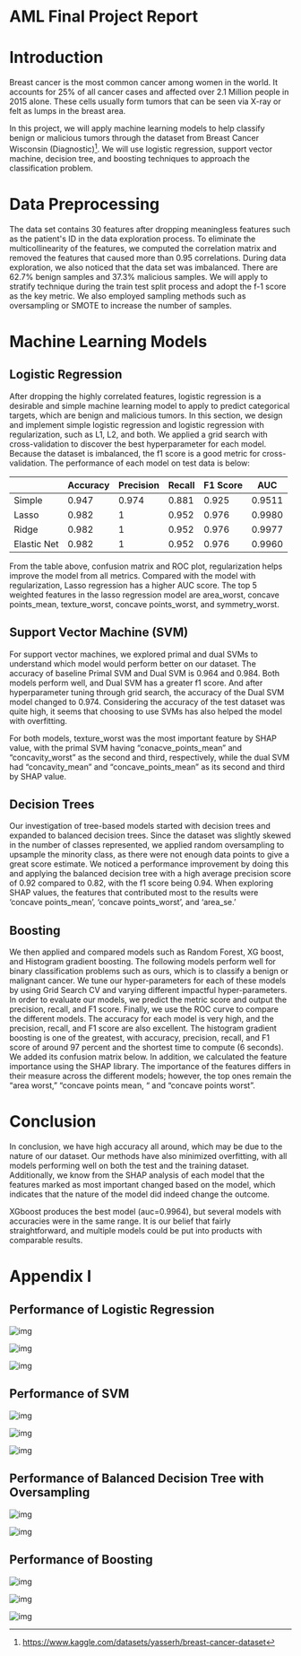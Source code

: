 <h1>
  AML Final Project Report
</h1>

# Introduction

Breast cancer is the most common cancer among women in the world. It accounts for 25% of all cancer cases and affected over 2.1 Million people in 2015 alone. These cells usually form tumors that can be seen via X-ray or felt as lumps in the breast area.

In this project, we will apply machine learning models to help classify benign or malicious tumors through the dataset from Breast Cancer Wisconsin (Diagnostic)[^f1]. We will use logistic regression, support vector machine, decision tree, and boosting techniques to approach the classification problem.

[^f1]:  https://www.kaggle.com/datasets/yasserh/breast-cancer-dataset 

# Data Preprocessing

The data set contains 30 features after dropping meaningless features such as the patient's ID in the data exploration process. To eliminate the multicollinearity of the features, we computed the correlation matrix and removed the features that caused more than 0.95 correlations. During data exploration, we also noticed that the data set was imbalanced. There are 62.7% benign samples and 37.3% malicious samples. We will apply to stratify technique during the train test split process and adopt the f-1 score as the key metric. We also employed sampling methods such as oversampling or SMOTE to increase the number of samples.

# Machine Learning Models

## Logistic Regression

After dropping the highly correlated features, logistic regression is a desirable and simple machine learning model to apply to predict categorical targets, which are benign and malicious tumors. In this section, we design and implement simple logistic regression and logistic regression with regularization, such as L1, L2, and both. We applied a grid search with cross-validation to discover the best hyperparameter for each model. Because the dataset is imbalanced, the f1 score is a good metric for cross-validation. The performance of each model on test data is below:

|             | Accuracy | Precision | Recall | F1 Score | AUC    |
| :---------- | -------- | --------- | ------ | -------- | ------ |
| Simple      | 0.947    | 0.974     | 0.881  | 0.925    | 0.9511 |
| Lasso       | 0.982    | 1         | 0.952  | 0.976    | 0.9980 |
| Ridge       | 0.982    | 1         | 0.952  | 0.976    | 0.9977 |
| Elastic Net | 0.982    | 1         | 0.952  | 0.976    | 0.9960 |

From the table above, confusion matrix and ROC plot, regularization helps improve the model from all metrics. Compared with the model with regularization, Lasso regression has a higher AUC score. The top 5 weighted features in the lasso regression model are area_worst, concave points_mean, texture_worst, concave points_worst, and symmetry_worst.

## Support Vector Machine (SVM)

For support vector machines, we explored primal and dual SVMs to understand which model would perform better on our dataset. The accuracy of baseline Primal SVM and Dual SVM is 0.964 and 0.984. Both models perform well, and Dual SVM has a greater f1 score. And after hyperparameter tuning through grid search, the accuracy of the Dual SVM model changed to 0.974. Considering the accuracy of the test dataset was quite high, it seems that choosing to use SVMs has also helped the model with overfitting. 

For both models, texture_worst was the most important feature by SHAP value, with the primal SVM having “conacve_points_mean” and “concavity_worst” as the second and third, respectively, while the dual SVM had “concavity_mean” and “concave_points_mean” as its second and third by SHAP value. 

## Decision Trees

Our investigation of tree-based models started with decision trees and expanded to balanced decision trees. Since the dataset was slightly skewed in the number of classes represented, we applied random oversampling to upsample the minority class, as there were not enough data points to give a great score estimate. We noticed a performance improvement by doing this and applying the balanced decision tree with a high average precision score of 0.92 compared to 0.82, with the f1 score being 0.94. When exploring SHAP values, the features that contributed most to the results were ‘concave points_mean’, ‘concave points_worst’, and ‘area_se.’

## Boosting

We then applied and compared models such as Random Forest, XG boost, and Histogram gradient boosting. The following models perform well for binary classification problems such as ours, which is to classify a benign or malignant cancer. We tune our hyper-parameters for each of these models by using Grid Search CV and varying different impactful hyper-parameters. In order to evaluate our models, we predict the metric score and output the precision, recall, and F1 score. Finally, we use the ROC curve to compare the different models. The accuracy for each model is very high, and the precision, recall, and F1 score are also excellent. The histogram gradient boosting is one of the greatest, with accuracy, precision, recall, and F1 score of around 97 percent and the shortest time to compute (6 seconds). We added its confusion matrix below. In addition, we calculated the feature importance using the SHAP library. The importance of the features differs in their measure across the different models; however, the top ones remain the “area worst,” “concave points mean, “ and “concave points worst”.

# Conclusion

In conclusion, we have high accuracy all around, which may be due to the nature of our dataset. Our methods have also minimized overfitting, with all models performing well on both the test and the training dataset. Additionally, we know from the SHAP analysis of each model that the features marked as most important changed based on the model, which indicates that the nature of the model did indeed change the outcome. 

XGboost produces the best model (auc=0.9964), but several models with accuracies were in the same range. It is our belief that fairly straightforward, and multiple models could be put into products with comparable results.

# Appendix I

## Performance of Logistic Regression

![img](assets/9b4DvhDWF9ZOKjQU_bW9b8-I7wQKL0KUhHGC_xZ1GOMNS0wp_cs91hWgTa98w_4KM3007DjiKBerIVg1Vx40fqHwa9B60-DopzkcEy0C2Czdvukujz1BxDv_3Mxbw4BothUrk5XZBJYSLHMbvSc6AqiNL2z-fExCp540D9FEH_RN-J1AclRxHqTtT-pHOQ.png)

![img](assets/c5XGZxy3LGov4Esu-pm7_BaxE9aYLE5FMCvjDaM9B6tFvxzRLUIoWn1TMNfkX7E0zFCJ0T66R68oj6X54AV5RukmyNvi5juMbrm9wG1HDQyx4Ag8-atDS8_K1Hp3wZpxLpUsQp4TuhZciFCfsYles5QF1Cv9BNVqB8yfKNeKYBfuFgbiQctmU9KXj4nQLg.png)

![img](assets/u2KDPU-LRxDiOXxG9VUUqnC2JRijL-T0FBfPVXwG8eurd2LNTxnvpKqHIzQoUrLXKeG6gPT2XYU0NQG9VPcnNsn3DVpkjUtaeyuURr9oCdzQ52sR1wujXdbkG195nzfIQXH-o2G5NSVG70jj6qnc4T7bDhxcGd2LHUThQlerrL29tCRYaQv1O6hqazuSkw.png)

## Performance of SVM

![img](assets/MdLt9e3YvNxzrxrjwL4DoySTs2EI1lhMusxvufV26m6dzSl8xuL1s3LXYh7bryUjcpjj1Tq6bwaInkJIQP8RbAnZfNSU5ydVJoAlwWtvA5xbyWaU3EPWpYkrNkWFujdCF-89J6jnBDa696lYWB_w6Eezm1xnjwBQ5ISh4nxlXRYeBE3n_KZzox27nLAe2w.png)

![img](assets/JF6ocA2k24v-QKfPMDsvQipAaXynjAZEnGDewM8cYUlAyEFEnMQ7jLJMl1iPBemsWUnX2vwxuZu4s5XQs1RdWywxVaUyN8UcmtBAkw8n0dgx7mCKifRLiBNiWS6kYph--ul2DGWMRwHUiF_f9MKoLCwZLSK70WDV-OM9eVT8X3_f0VNXc7Omf6e4--25XQ.png)

![img](assets/TSwAMLIu5foCduPM8rSn0DdGxds5v1yt-ZSPm4fT_DgIoGuBZhLCkoI4AaCseJQb9pek5xupy20Ndk2vs_62p4crlnYcfJVUXPG3AWGOpB2O9diCN6LYfmbLQ3nQTXE1n_wryJuexfIN9XaTllotbZALFVs_wC-QiPL47NZKZqoZN_e-iUTy4IjTifUTvQ.png)

## Performance of Balanced Decision Tree with Oversampling

![img](assets/E5oMH9_vafHd8dbJAvBFj2x0w15-or-gb1duzUx6QI82Y-qFecZy2LUrN0Ex-2LbXThUKzZxmEo8q4g4WGrz9_anN_Pp3X8_Dq8Aen7naBYiuv_G0NHZt5tRxyDvW0Dh8hQf367lXy7Iqvv2NihhLksFyZ-ECHBBX4MneJVOv-UjK7Is4hOvdNNkCobYHw.png)

![img](assets/BM49abi576zBqZTBebd3BNOsDSaYX9yN0x5JzjxFrLvnQVmPMOHXnXIvPzzGaSK9SFWNKhILDD96-pDeuXLseMKQ46Clyck9VG1mLZc-OlqNsIzY15nVV_AuJFKfJzGmx56NaHrYB99j_GkggCP0fMowDkyxeMptIkw7MIsOyXHktsP2TZP0ODEYRd9Aiw.png)

## Performance of Boosting

![img](assets/SiYa09COlSIhDxl1uf9_RSyC62SHJ4kkh2SGqbBauxX3d4JPYM4FTbxiVa8d0uFs4_5t7J82b2SwNw42QE3vkqz2lPYl2V6_8uy6l91_qUIeSqZQTlwgXK2jts1LV-jGoVOcD-kSUfW7w7HQWOgnlxshT6Ns2HYladPQhUHAHO6knQ0_VDuCjFeWhxWakg.png)

![img](assets/nArYZRKL0VVIFOIaHSqJ_SWJHmvnPi0d99SPTa0NBazBwOHnoC2h1_1EnaGTaHAkquuvmvQ3fTQQXG5VLwaKq-kZ3HH-gNp__J7UyaOlGFv_DQalsHmiDmLu_mZ--QtSiiYT-2h0J_bjHbqVMfuxeOWVejk1s49MjL3H9-MMUTx1yhL6HF9bUqSXfIr5dw.png)

![img](assets/3zgilc6yLhU2oKs70GGQ9d_G0fKUaY0NhvrGsXO1jR5R6CiNaZDi9A6UH6SVmFopWDdc0uAoNrrxJLpakq4p4qR2xylSq7WwJ_DbOA52Rr7p7vrMBQq2WRMpFxx6as7hrkZ_oZ_PqsjFz46FWXdzeskqFmDj04u1CPE6BfdPMX4A_o7oqznGDBWfopr3vw.png)